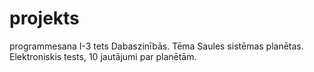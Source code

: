 # projekts
programmesana I-3
tets Dabaszinībās.
Tēma Saules sistēmas planētas.
Elektroniskis tests, 10 jautājumi par planētām.